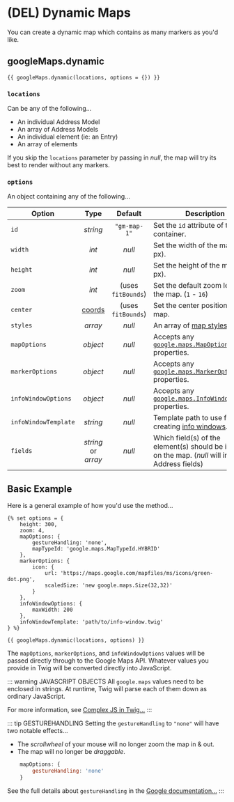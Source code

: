# (DEL) Dynamic Maps

You can create a dynamic map which contains as many markers as you'd like.

## googleMaps.dynamic

``` twig
{{ googleMaps.dynamic(locations, options = {}) }}
```

### `locations`

Can be any of the following...

 - An individual Address Model
 - An array of Address Models
 - An individual element (ie: an Entry)
 - An array of elements
 
If you skip the `locations` parameter by passing in _null_, the map will try its best to render without any markers.
 
### `options`

An object containing any of the following...

| Option               | Type                | Default            | Description |
|----------------------|:-------------------:|:------------------:|------------|
| `id`                 | _string_            | <span style="white-space:nowrap">`"gm-map-1"`</span> | Set the `id` attribute of the map container. |
| `width`              | _int_               | _null_             | Set the width of the map (in px). |
| `height`             | _int_               | _null_             | Set the height of the map (in px). |
| `zoom`               | _int_               | (uses `fitBounds`) | Set the default zoom level of the map. <span style="white-space:nowrap">(`1` - `16`)</span> |
| `center`             | [coords](/models/coordinates/) | (uses `fitBounds`) | Set the center position of the map. |
| `styles`             | _array_             | _null_             | An array of [map styles](/guides/styling-a-map/). |
| `mapOptions`         | _object_            | _null_             | Accepts any [`google.maps.MapOptions`](https://developers.google.com/maps/documentation/javascript/reference/map#MapOptions) properties. |
| `markerOptions`      | _object_            | _null_             | Accepts any [`google.maps.MarkerOptions`](https://developers.google.com/maps/documentation/javascript/reference/marker#MarkerOptions) properties. |
| `infoWindowOptions`  | _object_            | _null_             | Accepts any [`google.maps.InfoWindowOptions`](https://developers.google.com/maps/documentation/javascript/reference/info-window#InfoWindowOptions) properties. |
| `infoWindowTemplate` | _string_            | _null_             | Template path to use for creating [info windows](/maps/info-windows/). |
| `fields`             | _string_ or _array_ | _null_             | Which field(s) of the element(s) should be included on the map. (_null_ will include all Address fields) |

## Basic Example

Here is a general example of how you'd use the method...

```twig
{% set options = {
    height: 300,
    zoom: 4,
    mapOptions: {
        gestureHandling: 'none',
        mapTypeId: 'google.maps.MapTypeId.HYBRID'
    },
    markerOptions: {
        icon: {
            url: 'https://maps.google.com/mapfiles/ms/icons/green-dot.png',
            scaledSize: 'new google.maps.Size(32,32)'
        }
    },
    infoWindowOptions: {
        maxWidth: 200
    },
    infoWindowTemplate: 'path/to/info-window.twig'
} %}

{{ googleMaps.dynamic(locations, options) }}
```

The `mapOptions`, `markerOptions`, and `infoWindowOptions` values will be passed directly through to the Google Maps API. Whatever values you provide in Twig will be converted directly into JavaScript.

::: warning JAVASCRIPT OBJECTS
All `google.maps` values need to be enclosed in strings. At runtime, Twig will parse each of them down as ordinary JavaScript.

For more information, see [Complex JS in Twig...](/guides/complex-js-in-twig/)
:::

::: tip GESTUREHANDLING
Setting the `gestureHandling` to `"none"` will have two notable effects...

 - The _scrollwheel_ of your mouse will no longer zoom the map in & out.
 - The map will no longer be _draggable_.
 
```js
    mapOptions: {
        gestureHandling: 'none'
    }
```
 
See the full details about `gestureHandling` in the [Google documentation...](https://developers.google.com/maps/documentation/javascript/reference/map#MapOptions.gestureHandling)
:::
